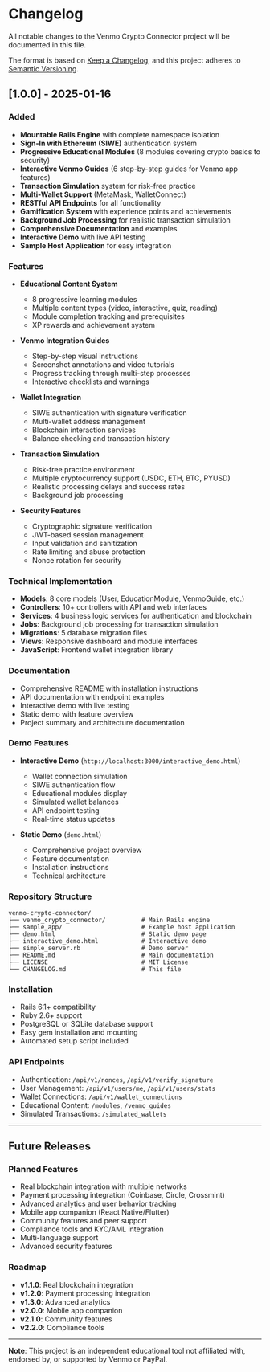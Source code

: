 # Changelog

All notable changes to the Venmo Crypto Connector project will be documented in this file.

The format is based on [Keep a Changelog](https://keepachangelog.com/en/1.0.0/),
and this project adheres to [Semantic Versioning](https://semver.org/spec/v2.0.0.html).

## [1.0.0] - 2025-01-16

### Added
- **Mountable Rails Engine** with complete namespace isolation
- **Sign-In with Ethereum (SIWE)** authentication system
- **Progressive Educational Modules** (8 modules covering crypto basics to security)
- **Interactive Venmo Guides** (6 step-by-step guides for Venmo app features)
- **Transaction Simulation** system for risk-free practice
- **Multi-Wallet Support** (MetaMask, WalletConnect)
- **RESTful API Endpoints** for all functionality
- **Gamification System** with experience points and achievements
- **Background Job Processing** for realistic transaction simulation
- **Comprehensive Documentation** and examples
- **Interactive Demo** with live API testing
- **Sample Host Application** for easy integration

### Features
- **Educational Content System**
  - 8 progressive learning modules
  - Multiple content types (video, interactive, quiz, reading)
  - Module completion tracking and prerequisites
  - XP rewards and achievement system

- **Venmo Integration Guides**
  - Step-by-step visual instructions
  - Screenshot annotations and video tutorials
  - Progress tracking through multi-step processes
  - Interactive checklists and warnings

- **Wallet Integration**
  - SIWE authentication with signature verification
  - Multi-wallet address management
  - Blockchain interaction services
  - Balance checking and transaction history

- **Transaction Simulation**
  - Risk-free practice environment
  - Multiple cryptocurrency support (USDC, ETH, BTC, PYUSD)
  - Realistic processing delays and success rates
  - Background job processing

- **Security Features**
  - Cryptographic signature verification
  - JWT-based session management
  - Input validation and sanitization
  - Rate limiting and abuse protection
  - Nonce rotation for security

### Technical Implementation
- **Models**: 8 core models (User, EducationModule, VenmoGuide, etc.)
- **Controllers**: 10+ controllers with API and web interfaces
- **Services**: 4 business logic services for authentication and blockchain
- **Jobs**: Background job processing for transaction simulation
- **Migrations**: 5 database migration files
- **Views**: Responsive dashboard and module interfaces
- **JavaScript**: Frontend wallet integration library

### Documentation
- Comprehensive README with installation instructions
- API documentation with endpoint examples
- Interactive demo with live testing
- Static demo with feature overview
- Project summary and architecture documentation

### Demo Features
- **Interactive Demo** (`http://localhost:3000/interactive_demo.html`)
  - Wallet connection simulation
  - SIWE authentication flow
  - Educational modules display
  - Simulated wallet balances
  - API endpoint testing
  - Real-time status updates

- **Static Demo** (`demo.html`)
  - Comprehensive project overview
  - Feature documentation
  - Installation instructions
  - Technical architecture

### Repository Structure
```
venmo-crypto-connector/
├── venmo_crypto_connector/          # Main Rails engine
├── sample_app/                      # Example host application
├── demo.html                        # Static demo page
├── interactive_demo.html            # Interactive demo
├── simple_server.rb                 # Demo server
├── README.md                        # Main documentation
├── LICENSE                          # MIT License
└── CHANGELOG.md                     # This file
```

### Installation
- Rails 6.1+ compatibility
- Ruby 2.6+ support
- PostgreSQL or SQLite database support
- Easy gem installation and mounting
- Automated setup script included

### API Endpoints
- Authentication: `/api/v1/nonces`, `/api/v1/verify_signature`
- User Management: `/api/v1/users/me`, `/api/v1/users/stats`
- Wallet Connections: `/api/v1/wallet_connections`
- Educational Content: `/modules`, `/venmo_guides`
- Simulated Transactions: `/simulated_wallets`

---

## Future Releases

### Planned Features
- Real blockchain integration with multiple networks
- Payment processing integration (Coinbase, Circle, Crossmint)
- Advanced analytics and user behavior tracking
- Mobile app companion (React Native/Flutter)
- Community features and peer support
- Compliance tools and KYC/AML integration
- Multi-language support
- Advanced security features

### Roadmap
- **v1.1.0**: Real blockchain integration
- **v1.2.0**: Payment processing integration
- **v1.3.0**: Advanced analytics
- **v2.0.0**: Mobile app companion
- **v2.1.0**: Community features
- **v2.2.0**: Compliance tools

---

**Note**: This project is an independent educational tool not affiliated with, endorsed by, or supported by Venmo or PayPal.
